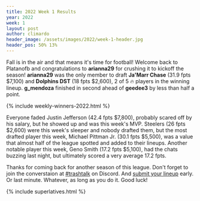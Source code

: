 ```yaml
---
title: 2022 Week 1 Results
year: 2022
week: 1
layout: post
author: climardo
header_image: /assets/images/2022/week-1-header.jpg
header_pos: 50% 13%
---
```


Fall is in the air and that means it's time for football! Welcome back to Platanofb and congratulations to **arianna29** for crushing it to kickoff the season! **arianna29** was the only member to draft **Ja'Marr Chase** (31.9 fpts $7,100) and  **Dolphins DST** (18 fpts $2,600), 2 of 5 🔥 players in the winning lineup. **g_mendoza** finished in second ahead of **geedee3** by less than half a point. 

{% include weekly-winners-2022.html %}

Everyone faded Justin Jefferson (42.4 fpts $7,800), probably scared off by his salary, but he showed up and was this week's MVP. Steelers (26 fpts $2,600) were this week's sleeper and nobody drafted them, but the most drafted player this week, Michael Pittman Jr. (30.1 fpts $5,500), was a value that almost half of the league spotted and added to their lineups. Another notable player this week, Geno Smith (17.2 fpts $5,100), had the chats buzzing last night, but ultimately scored a very average 17.2 fpts.

Thanks for coming back for another season of this league. Don't forget to join the converstaion at [#trashtalk](https://discord.gg/AKDJNmKmJK) on Discord. And [submit your lineup](/submit) early. Or last minute. Whatever, as long as you do it. Good luck!

{% include superlatives.html %}
